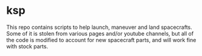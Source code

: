 # ksp
This repo contains scripts to help launch, maneuver and land spacecrafts.
Some of it is stolen from various pages and/or youtube channels, but all of the code is modified to account for new spacecraft parts, and will work fine with stock parts.
